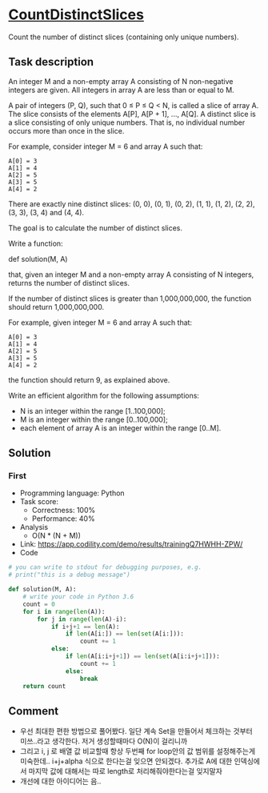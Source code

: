 # [CountDistinctSlices](https://app.codility.com/programmers/lessons/15-caterpillar_method/count_distinct_slices/)

Count the number of distinct slices (containing only unique numbers).

## Task description

An integer M and a non-empty array A consisting of N non-negative integers are given. All integers in array A are less than or equal to M.

A pair of integers (P, Q), such that 0 ≤ P ≤ Q < N, is called a slice of array A. The slice consists of the elements A[P], A[P + 1], ..., A[Q]. A distinct slice is a slice consisting of only unique numbers. That is, no individual number occurs more than once in the slice.

For example, consider integer M = 6 and array A such that:

    A[0] = 3
    A[1] = 4
    A[2] = 5
    A[3] = 5
    A[4] = 2
There are exactly nine distinct slices: (0, 0), (0, 1), (0, 2), (1, 1), (1, 2), (2, 2), (3, 3), (3, 4) and (4, 4).

The goal is to calculate the number of distinct slices.

Write a function:

def solution(M, A)

that, given an integer M and a non-empty array A consisting of N integers, returns the number of distinct slices.

If the number of distinct slices is greater than 1,000,000,000, the function should return 1,000,000,000.

For example, given integer M = 6 and array A such that:

    A[0] = 3
    A[1] = 4
    A[2] = 5
    A[3] = 5
    A[4] = 2
the function should return 9, as explained above.

Write an efficient algorithm for the following assumptions:

- N is an integer within the range [1..100,000];
- M is an integer within the range [0..100,000];
- each element of array A is an integer within the range [0..M].

## Solution

### First

* Programming language: Python
* Task score:
    - Correctness: 100%
    - Performance: 40%
* Analysis
    - O(N * (N + M))
* Link: https://app.codility.com/demo/results/trainingQ7HWHH-ZPW/
* Code

```python
# you can write to stdout for debugging purposes, e.g.
# print("this is a debug message")

def solution(M, A):
    # write your code in Python 3.6
    count = 0
    for i in range(len(A)):
        for j in range(len(A)-i):
            if i+j+1 == len(A):
                if len(A[i:]) == len(set(A[i:])):
                    count += 1
            else:
                if len(A[i:i+j+1]) == len(set(A[i:i+j+1])):
                    count += 1
                else:
                    break
    return count
```


## Comment
- 우선 최대한 편한 방법으로 풀어봤다. 일단 계속 Set을 만들어서 체크하는 것부터 미쓰..라고 생각한다. 저거 생성할때마다 O(N)이 걸리니까
- 그리고 i, j 로 배열 값 비교할때 항상 두번째 for loop안의 값 범위를 설정해주는게 미숙한데.. i+j+alpha 식으로 한다는걸 잊으면 안되겠다. 추가로 A에 대한 인덱싱에서 마지막 값에 대해서는 따로 length로 처리해줘야한다는걸 잊지말자
- 개선에 대한 아이디어는 음..